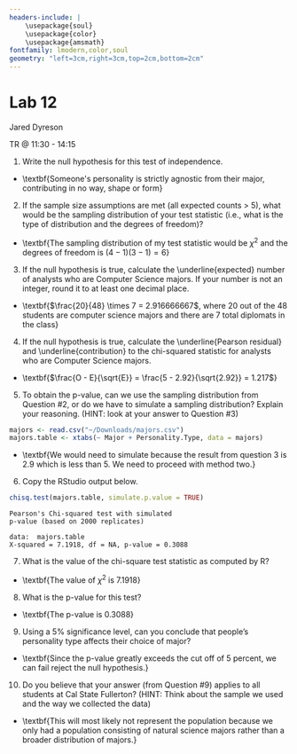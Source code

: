 ```yaml
---
headers-include: |
	\usepackage{soul}
	\usepackage{color}
	\usepackage{amsmath}
fontfamily: lmodern,color,soul
geometry: "left=3cm,right=3cm,top=2cm,bottom=2cm"
---
```

# Lab 12

Jared Dyreson

TR @ 11:30 - 14:15

1. Write the null hypothesis for this test of independence.
- \textbf{Someone's personality is strictly agnostic from their major, contributing in no way, shape or form}
2. If the sample size assumptions are met (all expected counts > 5), what would be the sampling distribution of your test statistic (i.e., what is the type of distribution and the degrees of freedom)?
- \textbf{The sampling distribution of my test statistic would be $\chi^2$ and the degrees of freedom is $(4-1)(3-1) = 6$}
3. If the null hypothesis is true, calculate the \underline{expected} number of analysts who are Computer Science majors. If your number is not an integer, round it to at least one decimal place.
- \textbf{$\frac{20}{48} \times 7 = 2.916666667$, where 20 out of the 48 students are computer science majors and there are 7 total diplomats in the class}
4. If the null hypothesis is true, calculate the \underline{Pearson residual} and \underline{contribution} to the chi-squared statistic for analysts who are Computer Science majors.
- \textbf{$\frac{O - E}{\sqrt{E}} = \frac{5 - 2.92}{\sqrt{2.92}} = 1.217$}
5. To obtain the p-value, can we use the sampling distribution from Question #2, or do we have to simulate a sampling distribution? Explain your reasoning. (HINT: look at your answer to Question #3)

```r
majors <- read.csv("~/Downloads/majors.csv")
majors.table <- xtabs(~ Major + Personality.Type, data = majors)
```

- \textbf{We would need to simulate because the result from question 3 is 2.9 which is less than 5. We need to proceed with method two.}

6. Copy the RStudio output below.

```r
chisq.test(majors.table, simulate.p.value = TRUE)
```
```
Pearson's Chi-squared test with simulated
p-value (based on 2000 replicates)

data:  majors.table
X-squared = 7.1918, df = NA, p-value = 0.3088
```

7. What is the value of the chi-square test statistic as computed by R?
- \textbf{The value of $\chi^2$ is 7.1918}
8. What is the p-value for this test?
- \textbf{The p-value is 0.3088}
9. Using a 5% significance level, can you conclude that people’s personality type affects their choice of major?
- \textbf{Since the p-value greatly exceeds the cut off of 5 percent, we can fail reject the null hypothesis.}
10. Do you believe that your answer (from Question #9) applies to all students at Cal State Fullerton? (HINT: Think about the sample we used and the way we collected the data)
- \textbf{This will most likely not represent the population because we only had a population consisting of natural science majors rather than a broader distribution of majors.}
